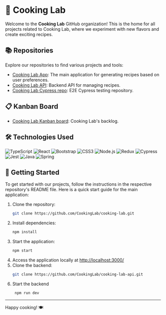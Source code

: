 # 🍳 Cooking Lab

Welcome to the **Cooking Lab** GitHub organization! This is the home for all projects related to Cooking Lab, where we experiment with new flavors and create exciting recipes.

## 📚 Repositories

Explore our repositories to find various projects and tools:

- [Cooking Lab App](https://github.com/CookingLab/cooking-lab): The main application for generating recipes based on user preferences.
- [Cooking Lab API](https://github.com/CookingLab/cooking-lab-api): Backend API for managing recipes.
- [Cooking Lab Cypress repo](https://github.com/CookingLab/cooking-lab-cypress): E2E Cypress testing repository.

## 📋 Kanban Board
- [Cooking Lab Kanban board](https://github.com/orgs/CookingLab/projects/1): Cooking Lab's backlog.

## 🛠 Technologies Used
![TypeScript](https://img.shields.io/badge/-TypeScript-007ACC?style=flat&logo=typescript&logoColor=white)
![React](https://img.shields.io/badge/-React-61DAFB?style=flat&logo=react&logoColor=white)
![Bootstrap](https://img.shields.io/badge/-Bootstrap-563D7C?style=flat&logo=bootstrap&logoColor=white)
![CSS3](https://img.shields.io/badge/-CSS3-1572B6?style=flat&logo=css3&logoColor=white)
![Node.js](https://img.shields.io/badge/-Node.js-339933?style=flat&logo=node.js&logoColor=white)
![Redux](https://img.shields.io/badge/-Redux-764ABC?style=flat&logo=redux&logoColor=white)
![Cypress](https://img.shields.io/badge/-Cypress-04C38E.svg)
![Jest](https://img.shields.io/badge/-Jest-C21325.svg)
![Java](https://img.shields.io/badge/-Java-007396?style=flat&logo=java&logoColor=white)
![Spring](https://img.shields.io/badge/-Spring-6DB33F?style=flat&logo=spring&logoColor=white)

## 🚀 Getting Started

To get started with our projects, follow the instructions in the respective repository's README file. Here is a quick start guide for the main application:

1. Clone the repository:
    ```sh
    git clone https://github.com/CookingLab/cooking-lab.git
    ```
2. Install dependencies:
    ```sh
    npm install
    ```
3. Start the application:
    ```sh
    npm start
    ```
4. Access the application locally at [http://localhost:3000/](http://localhost:3000/)
5. Clone the backend:
   ```sh
   git clone https://github.com/CookingLab/cooking-lab-api.git
   ```
6. Start the backend
   ```sh
    npm run dev
    ```
---

Happy cooking! 🍽️
